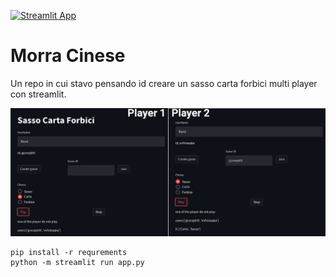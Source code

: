 [![Streamlit App](https://static.streamlit.io/badges/streamlit_badge_black_white.svg)](https://share.streamlit.io/nicolalandro/morrachinese/main/app.py)

# Morra Cinese
Un repo in cui stavo pensando id creare un sasso carta forbici multi player con streamlit.

![demo](imgs/demo_view.png)

```
pip install -r requrements
python -m streamlit run app.py 
```